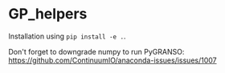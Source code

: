 # GP_helpers

Installation using `pip install -e .`.

Don't forget to downgrade numpy to run PyGRANSO:
https://github.com/ContinuumIO/anaconda-issues/issues/1007
